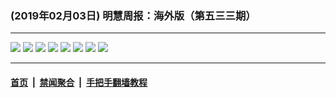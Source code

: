 ### (2019年02月03日) 明慧周报：海外版（第五三三期）

---

<img src="http://qikan.minghui.org/mhqkpage/qikanimage/2019/02/03/mhzb_533_read-online1.jpg"/> 

<img src="http://qikan.minghui.org/mhqkpage/qikanimage/2019/02/03/mhzb_533_read-online2.jpg"/> 

<img src="http://qikan.minghui.org/mhqkpage/qikanimage/2019/02/03/mhzb_533_read-online3.jpg"/> 

<img src="http://qikan.minghui.org/mhqkpage/qikanimage/2019/02/03/mhzb_533_read-online4.jpg"/> 

<img src="http://qikan.minghui.org/mhqkpage/qikanimage/2019/02/03/mhzb_533_read-online5.jpg"/> 

<img src="http://qikan.minghui.org/mhqkpage/qikanimage/2019/02/03/mhzb_533_read-online6.jpg"/> 

<img src="http://qikan.minghui.org/mhqkpage/qikanimage/2019/02/03/mhzb_533_read-online7.jpg"/> 

<img src="http://qikan.minghui.org/mhqkpage/qikanimage/2019/02/03/mhzb_533_read-online8.jpg"/> 



---

#### [首页](../../../..) &nbsp;|&nbsp; [禁闻聚合](https://github.com/gfw-breaker/banned-news) &nbsp;|&nbsp; [手把手翻墙教程](https://github.com/gfw-breaker/guides) 